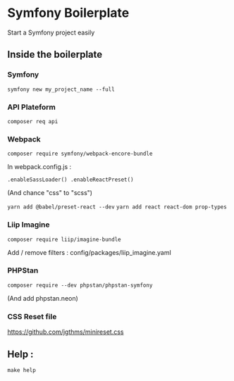 # Symfony Boilerplate
Start a Symfony project easily

## Inside the boilerplate

### Symfony

`symfony new my_project_name --full`

### API Plateform

`composer req api`

### Webpack

`composer require symfony/webpack-encore-bundle `

In webpack.config.js :

`.enableSassLoader() .enableReactPreset()`

(And chance "css" to "scss")

`yarn add @babel/preset-react --dev`
`yarn add react react-dom prop-types`

### Liip Imagine

`composer require liip/imagine-bundle`

Add / remove filters : config/packages/liip_imagine.yaml

### PHPStan

`composer require --dev phpstan/phpstan-symfony`

(And add phpstan.neon)

### CSS Reset file
https://github.com/jgthms/minireset.css

## Help : 
`make help`
